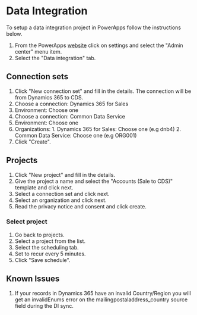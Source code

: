 # Data Integration

To setup a data integration project in PowerApps follow the instructions below.

1. From the PowerApps [website](https://web.powerapps.com) click on settings and select the "Admin center" menu item.
2. Select the "Data integration" tab.

## Connection sets
1. Click "New connection set" and fill in the details. The connection will be from Dynamics 365 to CDS.
  1. Choose a connection: Dynamics 365 for Sales
  2. Environment: Choose one
  3. Choose a connection: Common Data Service
  4. Environment: Choose one
  5. Organizations:
    1. Dynamics 365 for Sales: Choose one (e.g dnb4)
    2. Common Data Service: Choose one (e.g ORG001)
2. Click "Create".

## Projects
1. Click "New project" and fill in the details.
2. Give the project a name and select the "Accounts (Sale to CDS)" template and click next.
3. Select a connection set and click next.
4. Select an organization and click next.
5. Read the privacy notice and consent and click create.

### Select project
1. Go back to projects.
2. Select a project from the list.
3. Select the scheduling tab.
  1. Set to recur every 5 minutes.
  2. Click "Save schedule".

## Known Issues
1. If your records in Dynamics 365 have an invalid Country/Region you will get an invalidEnums error on the mailingpostaladdress_country source field during the DI sync.